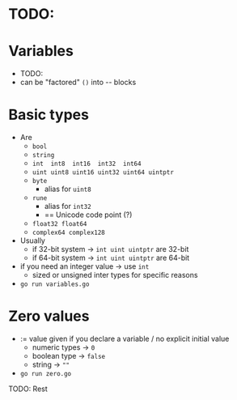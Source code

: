 # TODO:

# Variables
* TODO:
* can be "factored" `()` into -- blocks 

# Basic types
* Are
  * `bool`
  * `string`
  * `int  int8  int16  int32  int64`
  * `uint uint8 uint16 uint32 uint64 uintptr`
  * `byte`
    * alias for `uint8` 
  * `rune`
    * alias for `int32`
    * == Unicode code point (?)
  * `float32 float64`
  * `complex64 complex128`
* Usually 
  * if 32-bit system -> `int uint uintptr` are 32-bit 
  * if 64-bit system -> `int uint uintptr` are 64-bit 
* if you need an integer value -> use `int`
  * sized or unsigned inter types for specific reasons
* `go run variables.go`

# Zero values
* := value given if you declare a variable / no explicit initial value
  * numeric types -> `0`
  * boolean type -> `false`
  * string -> `""`
* `go run zero.go`

TODO: Rest
